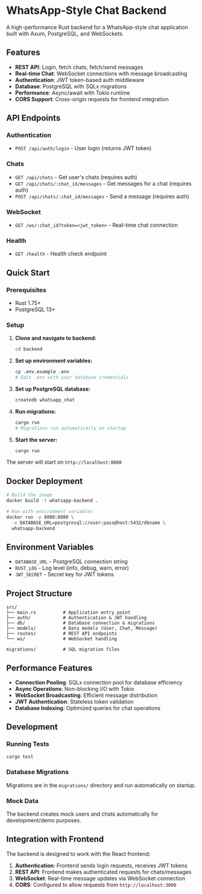 # WhatsApp-Style Chat Backend

A high-performance Rust backend for a WhatsApp-style chat application built with Axum, PostgreSQL, and WebSockets.

## Features

- **REST API**: Login, fetch chats, fetch/send messages
- **Real-time Chat**: WebSocket connections with message broadcasting
- **Authentication**: JWT token-based auth middleware
- **Database**: PostgreSQL with SQLx migrations
- **Performance**: Async/await with Tokio runtime
- **CORS Support**: Cross-origin requests for frontend integration

## API Endpoints

### Authentication
- `POST /api/auth/login` - User login (returns JWT token)

### Chats
- `GET /api/chats` - Get user's chats (requires auth)
- `GET /api/chats/:chat_id/messages` - Get messages for a chat (requires auth)
- `POST /api/chats/:chat_id/messages` - Send a message (requires auth)

### WebSocket
- `GET /ws/:chat_id?token=<jwt_token>` - Real-time chat connection

### Health
- `GET /health` - Health check endpoint

## Quick Start

### Prerequisites
- Rust 1.75+
- PostgreSQL 13+

### Setup

1. **Clone and navigate to backend:**
   ```bash
   cd backend
   ```

2. **Set up environment variables:**
   ```bash
   cp .env.example .env
   # Edit .env with your database credentials
   ```

3. **Set up PostgreSQL database:**
   ```bash
   createdb whatsapp_chat
   ```

4. **Run migrations:**
   ```bash
   cargo run
   # Migrations run automatically on startup
   ```

5. **Start the server:**
   ```bash
   cargo run
   ```

The server will start on `http://localhost:8080`

## Docker Deployment

```bash
# Build the image
docker build -t whatsapp-backend .

# Run with environment variables
docker run -p 8080:8080 \
  -e DATABASE_URL=postgresql://user:pass@host:5432/dbname \
  whatsapp-backend
```

## Environment Variables

- `DATABASE_URL` - PostgreSQL connection string
- `RUST_LOG` - Log level (info, debug, warn, error)
- `JWT_SECRET` - Secret key for JWT tokens

## Project Structure

```
src/
├── main.rs          # Application entry point
├── auth/            # Authentication & JWT handling
├── db/              # Database connection & migrations
├── models/          # Data models (User, Chat, Message)
├── routes/          # REST API endpoints
└── ws/              # WebSocket handling

migrations/          # SQL migration files
```

## Performance Features

- **Connection Pooling**: SQLx connection pool for database efficiency
- **Async Operations**: Non-blocking I/O with Tokio
- **WebSocket Broadcasting**: Efficient message distribution
- **JWT Authentication**: Stateless token validation
- **Database Indexing**: Optimized queries for chat operations

## Development

### Running Tests
```bash
cargo test
```

### Database Migrations
Migrations are in the `migrations/` directory and run automatically on startup.

### Mock Data
The backend creates mock users and chats automatically for development/demo purposes.

## Integration with Frontend

The backend is designed to work with the React frontend:

1. **Authentication**: Frontend sends login requests, receives JWT tokens
2. **REST API**: Frontend makes authenticated requests for chats/messages
3. **WebSocket**: Real-time message updates via WebSocket connection
4. **CORS**: Configured to allow requests from `http://localhost:3000`